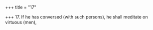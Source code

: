 +++
title = "17"

+++
17. If he has conversed (with such persons), he shall meditate on virtuous (men),
